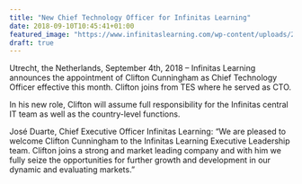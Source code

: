 ```yaml
---
title: "New Chief Technology Officer for Infinitas Learning"
date: 2018-09-10T10:45:41+01:00
featured_image: "https://www.infinitaslearning.com/wp-content/uploads/2018/09/xEWalvisch_040918_-CliftonCunningham_200-400x225.jpg.pagespeed.ic.7DYiFIAFSt.webp"
draft: true
---
```


Utrecht, the Netherlands, September 4th, 2018 – Infinitas Learning announces the appointment of Clifton Cunningham as Chief Technology Officer effective this month. Clifton joins from TES where he served as CTO.

In his new role, Clifton will assume full responsibility for the Infinitas central IT team as well as the country-level functions.

José Duarte, Chief Executive Officer Infinitas Learning: “We are pleased to welcome Clifton Cunningham to the Infinitas Learning Executive Leadership team. Clifton joins a strong and market leading company and with him we fully seize the opportunities for further growth and development in our dynamic and evaluating markets.”